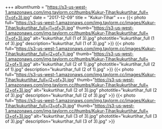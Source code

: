 +++
albumthumb = "https://s3-us-west-1.amazonaws.com/img.taylorm.cc/thumbs/Kukur-Tihar/kukurtihar_full+(1+of+3).jpg"
date = "2017-12-09"
title = "Kukur-Tihar"
+++
{{< photo full="https://s3-us-west-1.amazonaws.com/img.taylorm.cc/images/Kukur-Tihar/kukurtihar_full+(1+of+3).jpg" thumb="https://s3-us-west-1.amazonaws.com/img.taylorm.cc/thumbs/Kukur-Tihar/kukurtihar_full+(1+of+3).jpg" alt="kukurtihar_full (1 of 3).jpg" phototitle="kukurtihar_full (1 of 3).jpg" description="kukurtihar_full (1 of 3).jpg" >}}
{{< photo full="https://s3-us-west-1.amazonaws.com/img.taylorm.cc/images/Kukur-Tihar/kukurtihar_full+(2+of+1).jpg" thumb="https://s3-us-west-1.amazonaws.com/img.taylorm.cc/thumbs/Kukur-Tihar/kukurtihar_full+(2+of+1).jpg" alt="kukurtihar_full (2 of 1).jpg" phototitle="kukurtihar_full (2 of 1).jpg" description="kukurtihar_full (2 of 1).jpg" >}}
{{< photo full="https://s3-us-west-1.amazonaws.com/img.taylorm.cc/images/Kukur-Tihar/kukurtihar_full+(2+of+3).jpg" thumb="https://s3-us-west-1.amazonaws.com/img.taylorm.cc/thumbs/Kukur-Tihar/kukurtihar_full+(2+of+3).jpg" alt="kukurtihar_full (2 of 3).jpg" phototitle="kukurtihar_full (2 of 3).jpg" description="kukurtihar_full (2 of 3).jpg" >}}
{{< photo full="https://s3-us-west-1.amazonaws.com/img.taylorm.cc/images/Kukur-Tihar/kukurtihar_full+(3+of+3).jpg" thumb="https://s3-us-west-1.amazonaws.com/img.taylorm.cc/thumbs/Kukur-Tihar/kukurtihar_full+(3+of+3).jpg" alt="kukurtihar_full (3 of 3).jpg" phototitle="kukurtihar_full (3 of 3).jpg" description="kukurtihar_full (3 of 3).jpg" >}}
